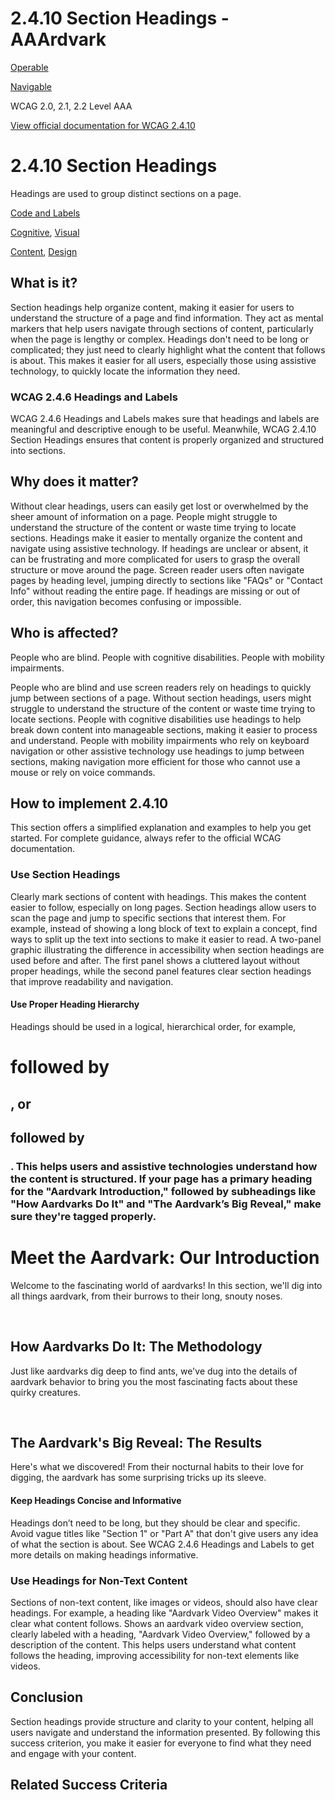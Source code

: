 # 2.4.10 Section Headings - AAArdvark

[Operable](https://aaardvarkaccessibility.com/wcag-principle/operable/)

[Navigable](https://aaardvarkaccessibility.com/wcag-guideline/navigable/)

WCAG 2.0, 2.1, 2.2
Level AAA

[View official documentation for WCAG 2.4.10](https://www.w3.org/WAI/WCAG22/Understanding/section-headings.html)

# 2.4.10 Section Headings

Headings are used to group distinct sections on a page.

[Code and Labels](https://aaardvarkaccessibility.com/wcag-theme/code-and-labels/) 

 

[Cognitive](https://aaardvarkaccessibility.com/wcag-disability/cognitive/), [Visual](https://aaardvarkaccessibility.com/wcag-disability/visual/) 

 

[Content](https://aaardvarkaccessibility.com/wcag-responsibility/content/), [Design](https://aaardvarkaccessibility.com/wcag-responsibility/design/) 

## What is it?

Section headings help organize content, making it easier for users to understand the structure of a page and find information. They act as mental markers that help users navigate through sections of content, particularly when the page is lengthy or complex.
Headings don't need to be long or complicated; they just need to clearly highlight what the content that follows is about. This makes it easier for all users, especially those using assistive technology, to quickly locate the information they need.
### WCAG 2.4.6 Headings and Labels

WCAG 2.4.6 Headings and Labels makes sure that headings and labels are meaningful and descriptive enough to be useful. Meanwhile, WCAG 2.4.10 Section Headings ensures that content is properly organized and structured into sections.

## Why does it matter?

Without clear headings, users can easily get lost or overwhelmed by the sheer amount of information on a page. People might struggle to understand the structure of the content or waste time trying to locate sections.
Headings make it easier to mentally organize the content and navigate using assistive technology. If headings are unclear or absent, it can be frustrating and more complicated for users to grasp the overall structure or move around the page.
Screen reader users often navigate pages by heading level, jumping directly to sections like "FAQs" or "Contact Info" without reading the entire page. If headings are missing or out of order, this navigation becomes confusing or impossible.

## Who is affected?

People who are blind. People with cognitive disabilities. People with mobility impairments.

People who are blind and use screen readers rely on headings to quickly jump between sections of a page. Without section headings, users might struggle to understand the structure of the content or waste time trying to locate sections.
People with cognitive disabilities use headings to help break down content into manageable sections, making it easier to process and understand.
People with mobility impairments who rely on keyboard navigation or other assistive technology use headings to jump between sections, making navigation more efficient for those who cannot use a mouse or rely on voice commands.

## How to implement 2.4.10

This section offers a simplified explanation and examples to help you get started. For complete guidance, always refer to the official WCAG documentation.

### Use Section Headings

Clearly mark sections of content with headings. This makes the content easier to follow, especially on long pages. Section headings allow users to scan the page and jump to specific sections that interest them.
For example, instead of showing a long block of text to explain a concept, find ways to split up the text into sections to make it easier to read.
A two-panel graphic illustrating the difference in accessibility when section headings are used before and after. The first panel shows a cluttered layout without proper headings, while the second panel features clear section headings that improve readability and navigation.
#### Use Proper Heading Hierarchy

Headings should be used in a logical, hierarchical order, for example, <h1> followed by <h2>, or <h2> followed by <h3>. This helps users and assistive technologies understand how the content is structured.
If your page has a primary heading for the "Aardvark Introduction," followed by subheadings like "How Aardvarks Do It" and "The Aardvark’s Big Reveal," make sure they're tagged properly.
<h1>Meet the Aardvark: Our Introduction</h1>
<p>Welcome to the fascinating world of aardvarks!
In this section, we'll dig into all things aardvark, from
their burrows to their long, snouty noses.</p>
 
<h2>How Aardvarks Do It: The Methodology</h2>
<p>Just like aardvarks dig deep to find ants,
we've dug into the details of aardvark behavior to
bring you the most fascinating facts about these quirky creatures.</p>
 
<h2>The Aardvark's Big Reveal: The Results</h2>
<p>Here's what we discovered! From their nocturnal
habits to their love for digging, the aardvark has
some surprising tricks up its sleeve.</p>

#### Keep Headings Concise and Informative

Headings don’t need to be long, but they should be clear and specific. Avoid vague titles like "Section 1" or "Part A" that don't give users any idea of what the section is about. See WCAG 2.4.6 Headings and Labels to get more details on making headings informative.
### Use Headings for Non-Text Content

Sections of non-text content, like images or videos, should also have clear headings. For example, a heading like "Aardvark Video Overview" makes it clear what content follows.
Shows an aardvark video overview section, clearly labeled with a heading, "Aardvark Video Overview," followed by a description of the content. This helps users understand what content follows the heading, improving accessibility for non-text elements like videos.

## Conclusion

Section headings provide structure and clarity to your content, helping all users navigate and understand the information presented. By following this success criterion, you make it easier for everyone to find what they need and engage with your content.

## Related Success Criteria


